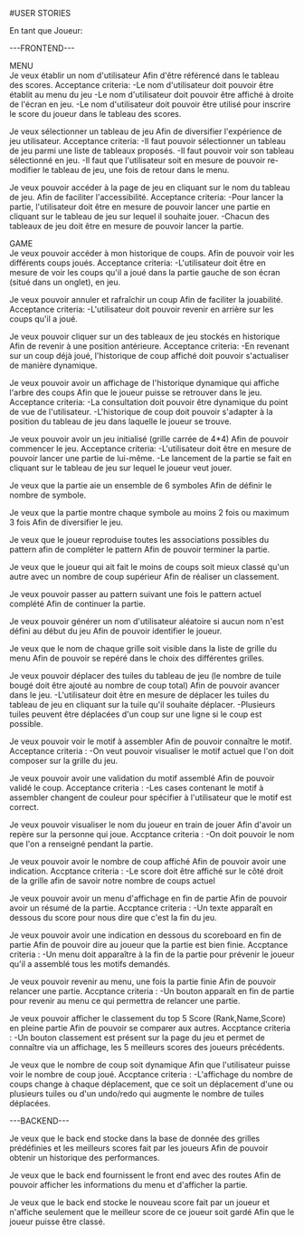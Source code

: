#USER STORIES

En tant que Joueur:

---FRONTEND---

MENU\
Je veux établir un nom d'utilisateur
Afin d'être référencé dans le tableau des scores.
Acceptance criteria:
-Le nom d'utilisateur doit pouvoir être établit au menu du jeu
-Le nom d'utilisateur doit pouvoir être affiché à droite de l'écran en jeu.
-Le nom d'utilisateur doit pouvoir être utilisé pour inscrire le score du joueur dans le tableau des scores.

Je veux sélectionner un tableau de jeu
Afin de diversifier l'expérience de jeu utilisateur.
Acceptance criteria:
-Il faut pouvoir sélectionner un tableau de jeu parmi une liste de tableaux proposés.
-Il faut pouvoir voir son tableau sélectionné en jeu.
-Il faut que l'utilisateur soit en mesure de pouvoir re-modifier le tableau de jeu, une fois de retour dans le menu.

Je veux pouvoir accéder à la page de jeu en cliquant sur le nom du tableau de jeu.
Afin de faciliter l'accessibilité.
Acceptance criteria:
-Pour lancer la partie, l'utilisateur doit être en mesure de pouvoir lancer une partie en cliquant sur le tableau de jeu sur lequel il souhaite jouer.
-Chacun des tableaux de jeu doit être en mesure de pouvoir lancer la partie.

GAME\
Je veux pouvoir accéder à mon historique de coups.
Afin de pouvoir voir les différents coups joués.
Acceptance criteria:
-L'utilisateur doit être en mesure de voir les coups qu'il a joué dans la partie gauche de son écran (situé dans un onglet), en jeu.

Je veux pouvoir annuler et rafraîchir un coup
Afin de faciliter la jouabilité.
Acceptance criteria:
-L'utilisateur doit pouvoir revenir en arrière sur les coups qu'il a joué.

Je veux pouvoir cliquer sur un des tableaux de jeu stockés en historique
Afin de revenir à une position antérieure.
Acceptance criteria:
-En revenant sur un coup déjà joué, l'historique de coup affiché doit pouvoir s'actualiser de manière dynamique.

Je veux pouvoir avoir un affichage de l'historique dynamique qui affiche l'arbre des coups
Afin que le joueur puisse se retrouver dans le jeu.
Acceptance criteria:
-La consultation doit pouvoir être dynamique du point de vue de l'utilisateur.
-L'historique de coup doit pouvoir s'adapter à la position du tableau de jeu dans laquelle le joueur se trouve.

Je veux pouvoir avoir un jeu initialisé (grille carrée de 4*4)
Afin de pouvoir commencer le jeu.
Acceptance criteria:
-L'utilisateur doit être en mesure de pouvoir lancer une partie de lui-même.
-Le lancement de la partie se fait en cliquant sur le tableau de jeu sur lequel le joueur veut jouer.

Je veux que la partie aie un ensemble de 6 symboles
Afin de définir le nombre de symbole.

Je veux que la partie montre chaque symbole au moins 2 fois ou maximum 3 fois
Afin de diversifier le jeu.

Je veux que le joueur reproduise toutes les associations possibles du pattern afin de compléter le pattern
Afin de pouvoir terminer la partie.

Je veux que le joueur qui ait fait le moins de coups soit mieux classé qu'un autre avec un nombre de coup supérieur
Afin de réaliser un classement.

Je veux pouvoir passer au pattern suivant une fois le pattern actuel complété
Afin de continuer la partie.

Je veux pouvoir générer un nom d'utilisateur aléatoire si aucun nom n'est défini au début du jeu
Afin de pouvoir identifier le joueur.

Je veux que le nom de chaque grille soit visible dans la liste de grille du menu
Afin de pouvoir se repéré dans le choix des différentes grilles.

Je veux pouvoir déplacer des tuiles du tableau de jeu (le nombre de tuile bougé doit être ajouté au nombre de coup total)
Afin de pouvoir avancer dans le jeu.
-L'utilisateur doit être en mesure de déplacer les tuiles du tableau de jeu en cliquant sur la tuile qu'il souhaite déplacer.
-Plusieurs tuiles peuvent être déplacées d'un coup sur une ligne si le coup est possible.

Je veux pouvoir voir le motif à assembler
Afin de pouvoir connaître le motif.
Acceptance criteria :
-On veut pouvoir visualiser le motif actuel que l'on doit composer sur la grille du jeu.

Je veux pouvoir avoir une validation du motif assemblé
Afin de pouvoir validé le coup.
Acceptance criteria :
-Les cases contenant le motif à assembler changent de couleur pour spécifier à l'utilisateur que le motif est correct.

Je veux pouvoir visualiser le nom du joueur en train de jouer
Afin d'avoir un repère sur la personne qui joue.
Accptance criteria : 
-On doit pouvoir le nom que l'on a renseigné pendant la partie.

Je veux pouvoir avoir le nombre de coup affiché
Afin de pouvoir avoir une indication.
Accptance criteria :
-Le score doit être affiché sur le côté droit de la grille afin de savoir notre nombre de coups actuel

Je veux pouvoir avoir un menu d'affichage en fin de partie
Afin de pouvoir avoir un résumé de la partie.
Accptance criteria :
-Un texte apparaît en dessous du score pour nous dire que c'est la fin du jeu.

Je veux pouvoir avoir une indication en dessous du scoreboard en fin de partie
Afin de pouvoir dire au joueur que la partie est bien finie.
Accptance criteria :
-Un menu doit apparaître à la fin de la partie pour prévenir le joueur qu'il a assemblé tous les motifs demandés.

Je veux pouvoir revenir au menu, une fois la partie finie
Afin de pouvoir relancer une partie.
Accptance criteria :
-Un bouton apparaît en fin de partie pour revenir au menu ce qui permettra de relancer une partie.

Je veux pouvoir afficher le classement du top 5 Score (Rank,Name,Score) en pleine partie
Afin de pouvoir se comparer aux autres.
Accptance criteria :
-Un bouton classement est présent sur la page du jeu et permet de connaître via un affichage, les 5 meilleurs scores des joueurs précédents.

Je veux que le nombre de coup soit dynamique
Afin que l'utilisateur puisse voir le nombre de coup joué.
Accptance criteria :
-L'affichage du nombre de coups change à chaque déplacement, que ce soit un déplacement d'une ou plusieurs tuiles ou d'un undo/redo qui augmente le nombre de tuiles déplacées.

---BACKEND---

Je veux que le back end stocke dans la base de donnée des grilles prédéfinies et les meilleurs scores fait par les joueurs
Afin de pouvoir obtenir un historique des performances.

Je veux que le back end fournissent le front end avec des routes
Afin de pouvoir afficher les informations du menu et d'afficher la partie.

Je veux que le back end stocke le nouveau score fait par un joueur et n'affiche seulement que le meilleur score de ce joueur soit gardé
Afin que le joueur puisse être classé.